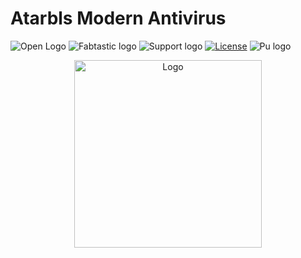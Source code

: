 
# Atarbls Modern Antivirus

![Open Logo](https://img.shields.io/badge/Open%20Source-Atarbals%20Antivirus%20for%20all-brightgreen) ![Fabtastic logo](https://img.shields.io/badge/Atarbals%20Antivirus-With%20Mordern%20UI-skyblue) ![Support logo](https://img.shields.io/badge/Support-24%2F7-brightgreen) [![License](https://poser.pugx.org/aimeos/aimeos-typo3/license.svg)](https://packagist.org/packages/aimeos/aimeos-typo3) ![Pu logo](https://img.shields.io/badge/Product%20Updates-On%20schedule-lightblue)

<p align="center">
  <img width="300" alt="Logo" src="https://user-images.githubusercontent.com/90396120/134889303-1b835d90-7e62-4060-9e0f-8e3a3885778e.png" />
</p>


